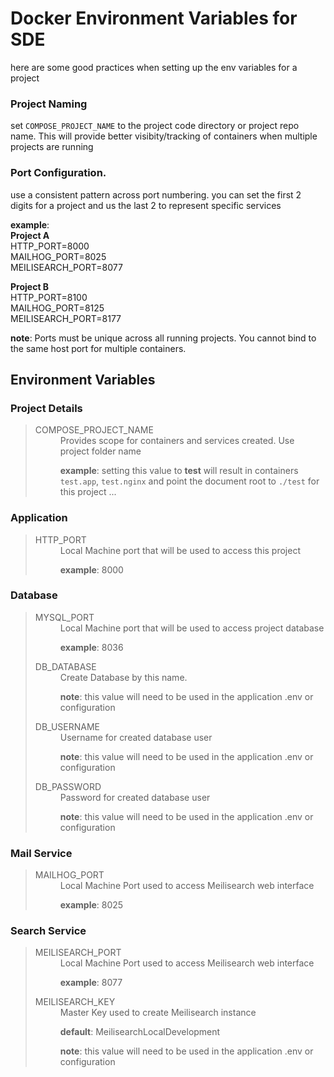 # Docker Environment Variables for SDE

here are some good practices when setting up the env variables for a project

### Project Naming
 set `COMPOSE_PROJECT_NAME` to the project code directory or project repo name.  This will provide better visibity/tracking of containers when multiple projects are running
  
### Port Configuration.
use a consistent pattern across port numbering.  you can set the first 2 digits for a project and us the last 2 to represent specific services 

__example__:  
__Project A__  
HTTP_PORT=8000  
MAILHOG_PORT=8025    
MEILISEARCH_PORT=8077

__Project B__  
HTTP_PORT=8100  
MAILHOG_PORT=8125    
MEILISEARCH_PORT=8177

__note__: Ports must be unique across all running projects. You cannot bind to the same host port for multiple containers.

## Environment Variables

### Project Details
> <dl>
> 
>   <dt>COMPOSE_PROJECT_NAME</dt>
>   <dd>
>   Provides scope for containers and services created. Use project folder name   
> 
>   __example__: setting this value to __test__ will result in containers `test.app`, `test.nginx` and point the document root to `./test` for this project ...
>   </dd>
> </dl>

### Application 
> <dl>
> 
>   <dt>HTTP_PORT</dt>
>   <dd>
>   Local Machine port that will be used to access this project  
> 
>   __example__: 8000
>   </dd>
> 
> 
> </dl>

### Database 
> <dl>
>   <dt>MYSQL_PORT</dt>
>   <dd>
>   Local Machine port that will be used to access project database
> 
>   __example__: 8036
>   </dd>
> 
>   <dt>DB_DATABASE</dt>
>   <dd>
>   Create Database by this name.  
> 
>   __note__: this value will need to be used in the application .env or configuration
>   </dd>
> 
>   <dt>DB_USERNAME</dt>
>   <dd>
>   Username for created database user  
> 
>   __note__: this value will need to be used in the application .env or configuration
>   </dd>
> 
>   <dt>DB_PASSWORD</dt>
>   <dd>
>   Password for created database user
> 
>   __note__: this value will need to be used in the application .env or configuration
>   </dd>
> </dl>

### Mail Service
> <dl>
>   <dt>MAILHOG_PORT</dt>
>   <dd>
>   Local Machine Port used to access Meilisearch web interface
> 
>   __example__: 8025
>   </dd>
> </dl>

### Search Service
> <dl>
>   <dt>MEILISEARCH_PORT</dt>
>   <dd>
>   Local Machine Port used to access Meilisearch web interface
> 
>   __example__: 8077
>   </dd>
> 
>   <dt>MEILISEARCH_KEY</dt>
>   <dd>
>   Master Key used to create Meilisearch instance  
> 
>   __default__: MeilisearchLocalDevelopment
> 
>   __note__: this value will need to be used in the application .env or configuration
>   </dd>
> </dl>

